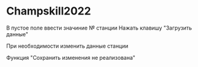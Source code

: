 # Champskill2022

В пустое поле ввести значиние № станции
Нажать клавишу "Загрузить данные"

При необходимости изменить данные станции

Функция "Сохранить изменения не реализована"
